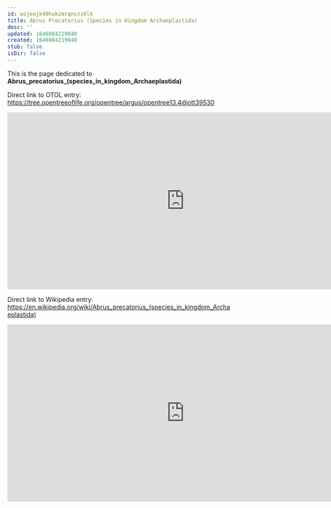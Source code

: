 ```yaml
---
id: wzjeojk40hakzmrqnvzi6lk
title: Abrus Precatorius (Species in Kingdom Archaeplastida)
desc: ''
updated: 1646984219040
created: 1646984219040
stub: false
isDir: false
---
```

This is the page dedicated to **Abrus_precatorius_(species_in_kingdom_Archaeplastida)**


Direct link to OTOL entry: https://tree.opentreeoflife.org/opentree/argus/opentree13.4@ott39530



<html>
    <body>
    <iframe src="https://tree.opentreeoflife.org/opentree/argus/opentree13.4@ott39530"
    width="800" height="400" frameborder="0" allowfullscreen> </iframe>
    </body>
</html>
    


Direct link to Wikipedia entry: https://en.wikipedia.org/wiki/Abrus_precatorius_(species_in_kingdom_Archaeplastida)



<html>
    <body>
    <iframe src="https://en.wikipedia.org/wiki/Abrus_precatorius_(species_in_kingdom_Archaeplastida)"
    width="800" height="400" frameborder="0" allowfullscreen> </iframe>
    </body>
</html>
    
